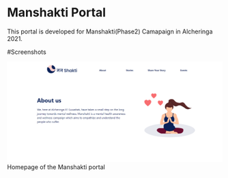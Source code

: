 # Manshakti Portal 
This portal is developed for Manshakti(Phase2) Camapaign in Alcheringa 2021.

#Screenshots

![](Manshakti2/static/manshakti.png)
Homepage of the Manshakti portal
